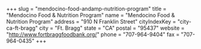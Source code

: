 +++
slug = "mendocino-food-andamp-nutrition-program"
title = "Mendocino Food &amp; Nutrition Program"
name = "Mendocino Food &amp; Nutrition Program"
address = "910 N Franklin Street"
cityIndexKey = "city-ca-ft-bragg"
city = "Ft. Bragg"
state = "CA"
postal = "95437"
website = "http://www.fortbraggfoodbank.org/"
phone = "707-964-9404"
fax = "707-964-0435"
+++
